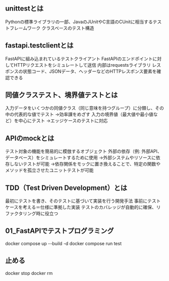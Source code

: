 ## unittestとは
Pythonの標準ライブラリの一部、JavaのJUnitやC言語のCUnitに相当するテストフレームワーク
クラスベースのテスト構造

## fastapi.testclientとは
FastAPIに組み込まれているテストクライアント
FastAPIのエンドポイントに対してHTTPリクエストをシミュレートして送信
内部はrequestsライブラリ
レスポンスの状態コード、JSONデータ、ヘッダーなどのHTTPレスポンス要素を確認できる


## 同値クラステスト、境界値テストとは
入力データをいくつかの同値クラス（同じ意味を持つグループ）に分類し、その中の代表的な値でテスト
→効率課をめざす
入力の境界値（最大値や最小値など）を中心にテスト
→エッジケースのテストに対応

## APIのmockとは
テスト対象の機能を簡易的に模倣するオブジェクト
外部の依存（例: 外部API、データベース）をシミュレートするために使用
→外部システムやリソースに依存しないテストが可能
→依存関係をモックに置き換えることで、特定の関数やメソッドを孤立させたユニットテストが可能


## TDD（Test Driven Development）とは
最初にテストを書き、そのテストに基づいて実装を行う開発手法
事前にテストケースを考える＝仕様に準拠した実装
テストのカバレッジが自動的に確保、リファクタリング時に役立つ


## 01_FastAPIでテストプログラミング
docker compose up --build -d
docker compose run test


## 止める
docker stop <CONTAINER ID>
docker rm <CONTAINER ID>